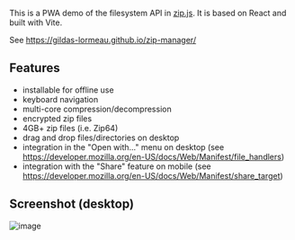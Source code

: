 This is a PWA demo of the filesystem API in [zip.js](https://github.com/gildas-lormeau/zip.js). It is based on React and built with Vite.

See https://gildas-lormeau.github.io/zip-manager/

## Features

 - installable for offline use
 - keyboard navigation
 - multi-core compression/decompression
 - encrypted zip files
 - 4GB+ zip files (i.e. Zip64)
 - drag and drop files/directories on desktop
 - integration in the "Open with..." menu on desktop (see https://developer.mozilla.org/en-US/docs/Web/Manifest/file_handlers)
 - integration with the "Share" feature on mobile (see https://developer.mozilla.org/en-US/docs/Web/Manifest/share_target)

## Screenshot (desktop)

![image](https://user-images.githubusercontent.com/396787/232257806-bebf91bc-3d29-4866-8caa-c40ad6f63e76.png)
